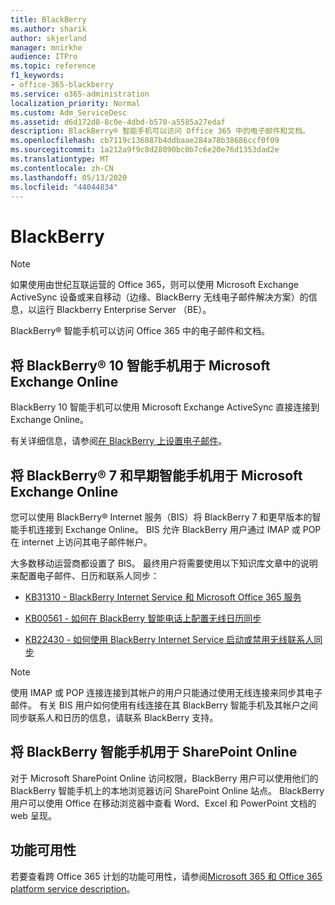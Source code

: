 ```yaml
---
title: BlackBerry
ms.author: sharik
author: skjerland
manager: mnirkhe
audience: ITPro
ms.topic: reference
f1_keywords:
- office-365-blackberry
ms.service: o365-administration
localization_priority: Normal
ms.custom: Adm_ServiceDesc
ms.assetid: d6d172d8-8c0e-4dbd-b570-a5585a27edaf
description: BlackBerry® 智能手机可以访问 Office 365 中的电子邮件和文档。
ms.openlocfilehash: cb7119c136887b4ddbaae284a78b38686ccf0f09
ms.sourcegitcommit: 1a212a9f9c8d28090bc0b7c6e20e76d1353dad2e
ms.translationtype: MT
ms.contentlocale: zh-CN
ms.lasthandoff: 05/13/2020
ms.locfileid: "44044834"
---
```

# <a name="blackberry"></a>BlackBerry

> [!NOTE]
> 如果使用由世纪互联运营的 Office 365，则可以使用 Microsoft Exchange ActiveSync 设备或来自移动（边缘、BlackBerry 无线电子邮件解决方案）的信息，以运行 Blackberry Enterprise Server （BE）。 
  
BlackBerry® 智能手机可以访问 Office 365 中的电子邮件和文档。
  
## <a name="blackberry-10-smartphones-with-microsoft-exchange-online"></a>将 BlackBerry® 10 智能手机用于 Microsoft Exchange Online

BlackBerry 10 智能手机可以使用 Microsoft Exchange ActiveSync 直接连接到 Exchange Online。
  
有关详细信息，请参阅[在 BlackBerry 上设置电子邮件](https://go.microsoft.com/fwlink/?linkid=863394)。
  
## <a name="blackberry-7-and-earlier-smartphones-with-microsoft-exchange-online"></a>将 BlackBerry® 7 和早期智能手机用于 Microsoft Exchange Online

您可以使用 BlackBerry® Internet 服务（BIS）将 BlackBerry 7 和更早版本的智能手机连接到 Exchange Online。 BIS 允许 BlackBerry 用户通过 IMAP 或 POP 在 internet 上访问其电子邮件帐户。
  
大多数移动运营商都设置了 BIS。 最终用户将需要使用以下知识库文章中的说明来配置电子邮件、日历和联系人同步：
  
- [KB31310 - BlackBerry Internet Service 和 Microsoft Office 365 服务](https://go.microsoft.com/fwlink/?LinkID=826158&amp;clcid=0x409)
    
- [KB00561 - 如何在 BlackBerry 智能电话上配置无线日历同步](https://go.microsoft.com/fwlink/?LinkID=826160&amp;clcid=0x409)
    
- [KB22430 - 如何使用 BlackBerry Internet Service 启动或禁用无线联系人同步](https://go.microsoft.com/fwlink/?LinkID=826161&amp;clcid=0x409)
    
> [!NOTE]
> 使用 IMAP 或 POP 连接连接到其帐户的用户只能通过使用无线连接来同步其电子邮件。 有关 BIS 用户如何使用有线连接在其 BlackBerry 智能手机及其帐户之间同步联系人和日历的信息，请联系 BlackBerry 支持。 
  
## <a name="blackberry-smartphones-with-sharepoint-online"></a>将 BlackBerry 智能手机用于 SharePoint Online

对于 Microsoft SharePoint Online 访问权限，BlackBerry 用户可以使用他们的 BlackBerry 智能手机上的本地浏览器访问 SharePoint Online 站点。 BlackBerry 用户可以使用 Office 在移动浏览器中查看 Word、Excel 和 PowerPoint 文档的 web 呈现。
  
## <a name="feature-availability"></a>功能可用性

若要查看跨 Office 365 计划的功能可用性，请参阅[Microsoft 365 和 Office 365 platform service description](office-365-platform-service-description.md)。
  